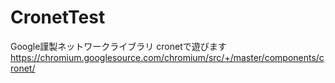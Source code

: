 # CronetTest

Google謹製ネットワークライブラリ cronetで遊びます
https://chromium.googlesource.com/chromium/src/+/master/components/cronet/